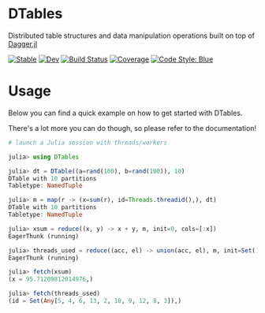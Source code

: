# DTables

Distributed table structures and data manipulation operations built on top of [Dagger.jl](https://github.com/JuliaParallel/Dagger.jl)

[![Stable](https://img.shields.io/badge/docs-stable-blue.svg)](https://juliaparallel.github.io/DTables.jl/stable/)
[![Dev](https://img.shields.io/badge/docs-dev-blue.svg)](https://juliaparallel.github.io/DTables.jl/dev/)
[![Build Status](https://github.com/juliaparallel/DTables.jl/actions/workflows/CI.yml/badge.svg?branch=main)](https://github.com/juliaparallel/DTables.jl/actions/workflows/CI.yml?query=branch%3Amain)
[![Coverage](https://codecov.io/gh/juliaparallel/DTables.jl/branch/main/graph/badge.svg)](https://codecov.io/gh/juliaparallel/DTables.jl)
[![Code Style: Blue](https://img.shields.io/badge/code%20style-blue-4495d1.svg)](https://github.com/invenia/BlueStyle)

# Usage

Below you can find a quick example on how to get started with DTables.

There's a lot more you can do though, so please refer to the documentation!


```julia
# launch a Julia session with threads/workers

julia> using DTables

julia> dt = DTable((a=rand(100), b=rand(100)), 10)
DTable with 10 partitions
Tabletype: NamedTuple

julia> m = map(r -> (x=sum(r), id=Threads.threadid(),), dt)
DTable with 10 partitions
Tabletype: NamedTuple

julia> xsum = reduce((x, y) -> x + y, m, init=0, cols=[:x])
EagerThunk (running)

julia> threads_used = reduce((acc, el) -> union(acc, el), m, init=Set(), cols=[:id])
EagerThunk (running)

julia> fetch(xsum)
(x = 95.71209812014976,)

julia> fetch(threads_used)
(id = Set(Any[5, 4, 6, 13, 2, 10, 9, 12, 8, 3]),)
```

